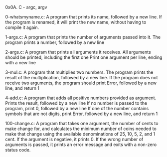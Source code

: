 0x0A. C - argc, argv

0-whatsmyname.c: A program that prints its name, followed by a new line.
If the program is renamed, it will print the new name, without having to compile it again.

1-args.c: A program that prints the number of arguments passed into it.
The program prints a number, followed by a new line

2-args.c: A program that prints all arguments it receives.
All arguments should be printed, including the first one
Print one argument per line, ending with a new line

3-mul.c:  A program that multiplies two numbers.
The program prints the result of the multiplication, followed by a new line.
If the program does not receive two arguments, the program should print Error, 
followed by a new line, and return 1

4-add.c: A program that adds all positive numbers provided as argument. Prints the result, followed by a new line
If no number is passed to the program, print 0, followed by a new line
If one of the number contains symbols that are not digits, print Error, followed by a new line, and return 1

100-change.c: A program that takes one argument, the number of cents to make change for, and calculates
the minimum number of coins needed to make that change using the available denominations of 25, 10, 5, 2, and 1 cent.
If the argument is negative, it prints 0.
If the wrong number of arguments is passed, it prints an error message and exits with a non-zero status code.
